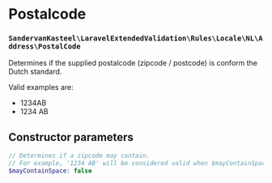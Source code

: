# Postalcode
### `SandervanKasteel\LaravelExtendedValidation\Rules\Locale\NL\Address\PostalCode`

Determines if the supplied postalcode (zipcode / postcode) is conform the Dutch standard.

Valid examples are:

- 1234AB
- 1234 AB

## Constructor parameters

```php
// Determines if a zipcode may contain.
// For example, '1234 AB' will be considered valid when $mayContainSpace is set to true.
$mayContainSpace: false
```